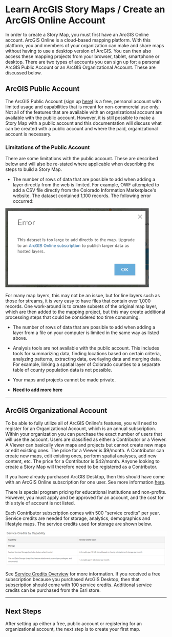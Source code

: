 # Learn ArcGIS Story Maps / Create an ArcGIS Online Account #

In order to create a Story Map, you must first have an ArcGIS Online account.  ArcGIS Online is a cloud-based mapping platform.  With this
platform, you and members of your organization can make and share maps without having to use a desktop version of ArcGIS.  You can then also 
access these mapping projects from your browser, tablet, smartphone or desktop. 
There are two types of accounts you can sign up for:  a personal ArcGIS Public Account or an ArcGIS Organizational Account.  These are discussed
below.

## ArcGIS Public Account ##

The ArcGIS Public Account (sign up [here](https://www.arcgis.com/home/signin.html)) is a free, personal account with limited usage and
capabilities that is meant for non-commercial use only.  Not all of the features that are available with an organizational account are
available with the public account.  However, it is still possible to make a Story Map with a public account and this documentation will discuss
what can be created with a public account and where the paid, organizational account is necessary. 

### Limitations of the Public Account ###

There are some limitations with the public account.  These are described below and will also be re-stated where applicable when describing
 the steps to build a Story Map.

* The number of rows of data that are possible to add when adding a layer directly from the web is limited. For example, OWF attempted to add a 
CSV file directly from the Colorado Information Marketplace's website.  The dataset contained 1,100 records.  The following error occurred:
 
![Data Load Error](create-account-images/dataloaderror.png)

For many map layers, this may not be an issue, but for line layers such as those for streams, it is very easy to have files that contain over
1,000 records.  One work-around is to create subsets of the original map layer, which are then added to the mapping project, but this may create
 additional processing steps that could be considered too time consuming.

* The number of rows of data that are possible to add when adding a layer from a file on your computer is limited in the same way as listed
above.

* Analysis tools are not available with the public account.  This includes tools for summarizing data, finding locations based on certain
 criteria, analyzing patterns, extracting data, overlaying data and merging data.  For example, linking a spatial layer of Colorado counties to 
 a separate table of county population data is not possible.

* Your maps and projects cannot be made private.

* **Need to add more here**

--------------------

## ArcGIS Organizational Account ##

To be able to fully utilize all of ArcGIS Online's features, you will need to register for an Organizational Account, which is an
annual subscription.  Within your organization you can purchase the exact number of users that will use the account.  Users are classified as
either a Contributor or a Viewer.  A Viewer can basically view maps and projects but cannot create new maps or edit existing ones.  The price
 for a Viewer is $9/month.  A Contributor can create new maps, edit existing ones, perform spatial analyses, add new content, etc.  The price 
 for a Contributor is $42/month.  Anyone looking to create a Story Map will therefore need to be registered as a Contributor.
 
If you have already purchased ArcGIS Desktop, then this should have come with an ArcGIS Online subscription for one user.  See more information
[here](http://www.esri.com/esri-news/arcnews/winter1314articles/arcgis-for-desktop-now-includes-arcgis-online-subscription).
 
There is special program pricing for educational institutions and non-profits.  However, you must apply and be approved for an account, and 
the cost for this style of account is not listed.
 
Each Contributor subscription comes with 500 "service credits" per year.  Service credits are needed for storage, analytics, demographics and
lifestyle maps.  The service credits used for storage are shown below.

![Service Credits](create-account-images/servicecredits.png)

See [Service Credits Overview](http://www.arcgis.com/features/plans/credits.html) for more information.  If you received a free subscription 
because you purchased ArcGIS Desktop, then that subscription should come with 100 service credits.  Additional service credits can be
 purchased from the Esri store.
    
--------------------

## Next Steps ##

After setting up either a free, public account or registering for an organizational account, the next step is to create your first map.
